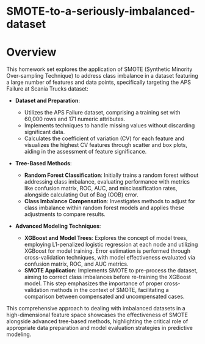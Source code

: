 # SMOTE-to-a-seriously-imbalanced-dataset

# Overview
This homework set explores the application of SMOTE (Synthetic Minority Over-sampling Technique) to address class imbalance in a dataset featuring a large number of features and data points, specifically targeting the APS Failure at Scania Trucks dataset:

- **Dataset and Preparation**:
  - Utilizes the APS Failure dataset, comprising a training set with 60,000 rows and 171 numeric attributes.
  - Implements techniques to handle missing values without discarding significant data.
  - Calculates the coefficient of variation (CV) for each feature and visualizes the highest CV features through scatter and box plots, aiding in the assessment of feature significance.

- **Tree-Based Methods**:
  - **Random Forest Classification**: Initially trains a random forest without addressing class imbalance, evaluating performance with metrics like confusion matrix, ROC, AUC, and misclassification rates, alongside calculating Out of Bag (OOB) error.
  - **Class Imbalance Compensation**: Investigates methods to adjust for class imbalance within random forest models and applies these adjustments to compare results.

- **Advanced Modeling Techniques**:
  - **XGBoost and Model Trees**: Explores the concept of model trees, employing L1-penalized logistic regression at each node and utilizing XGBoost for model training. Error estimation is performed through cross-validation techniques, with model effectiveness evaluated via confusion matrix, ROC, and AUC metrics.
  - **SMOTE Application**: Implements SMOTE to pre-process the dataset, aiming to correct class imbalances before re-training the XGBoost model. This step emphasizes the importance of proper cross-validation methods in the context of SMOTE, facilitating a comparison between compensated and uncompensated cases.

This comprehensive approach to dealing with imbalanced datasets in a high-dimensional feature space showcases the effectiveness of SMOTE alongside advanced tree-based methods, highlighting the critical role of appropriate data preparation and model evaluation strategies in predictive modeling.